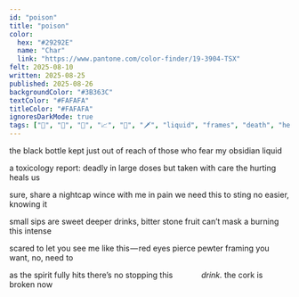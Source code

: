 ```yaml
---
id: "poison"
title: "poison"
color:
  hex: "#29292E"
  name: "Char"
  link: "https://www.pantone.com/color-finder/19-3904-TSX"
felt: 2025-08-10
written: 2025-08-25
published: 2025-08-26
backgroundColor: "#3B363C"
textColor: "#FAFAFA"
titleColor: "#FAFAFA"
ignoresDarkMode: true
tags: ["💛", "💙", "🧡", "📈", "🌿", "🗡️", "liquid", "frames", "death", "healing", "medicine","pain","drinks","fire","red","black","metal","spirits","love","fear"]
---
```


the black bottle kept
just out of reach
of those who fear
my obsidian liquid

a toxicology report:
deadly in large doses
but taken with care
the hurting heals us

sure, share a nightcap
wince with me in pain
we need this to sting
no easier, knowing it

small sips are sweet
deeper drinks, bitter
stone fruit can’t mask
a burning this intense

scared to let you see
me like this — red eyes
pierce pewter framing
you want, no, need to

as the spirit fully hits
there’s no stopping this
            *drink.*
the cork is broken now